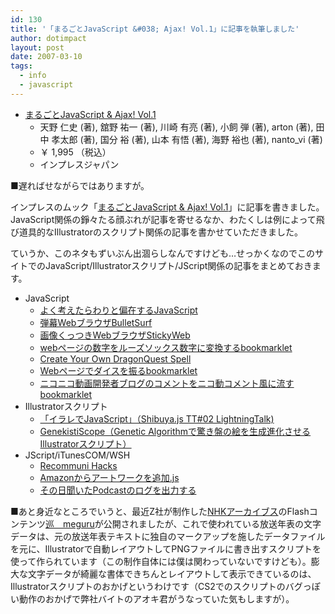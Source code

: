 ```yaml
---
id: 130
title: '「まるごとJavaScript &#038; Ajax! Vol.1」に記事を執筆しました'
author: dotimpact
layout: post
date: 2007-03-10
tags:
  - info
  - javascript
---
```

  * [まるごとJavaScript & Ajax! Vol.1][1] 
      * 天野 仁史 (著), 舘野 祐一 (著), 川崎 有亮 (著), 小飼 弾 (著), arton (著), 田中 孝太郎 (著), 国分 裕 (著), 山本 有悟 (著), 海野 裕也 (著), nanto_vi (著) 
      * ￥ 1,995 （税込）
      * インプレスジャパン 

■遅ればせながらではありますが。

インプレスのムック「[まるごとJavaScript & Ajax! Vol.1][2]」に記事を書きました。JavaScript関係の錚々たる顔ぶれが記事を寄せるなか、わたくしは例によって飛び道具的なIllustratorのスクリプト関係の記事を書かせていただきました。

ていうか、このネタもずいぶん出涸らしなんですけども…せっかくなのでこのサイトでのJavaScript/Illustratorスクリプト/JScript関係の記事をまとめておきます。

  * JavaScript 
      * [よく考えたらわりと偏在するJavaScript][3]
      * [弾幕WebブラウザBulletSurf][4]
      * [画像くっつきWebブラウザStickyWeb][5]
      * [webページの数字をルーズソックス数字に変換するbookmarklet][6]
      * [Create Your Own DragonQuest Spell][7]
      * [Webページでダイスを振るbookmarklet][8]
      * [ニコニコ動画開発者ブログのコメントをニコ動コメント風に流すbookmarklet][9]
  * Illustratorスクリプト 
      * [「イラレでJavaScript」（Shibuya.js TT#02 LightningTalk)][10]
      * [GenekistiScope（Genetic Algorithmで驚き盤の絵を生成進化させるIllustratorスクリプト）][11]
  * JScript/iTunesCOM/WSH 
      * [Recommuni Hacks][12]
      * [Amazonからアートワークを追加.js][13]
      * [その日聞いたPodcastのログを出力する][14]

■あと身近なところでいうと、最近Z社が制作した[NHKアーカイブス][15]のFlashコンテンツ[巡　meguru][16]が公開されましたが、これで使われている放送年表の文字データは、元の放送年表テキストに独自のマークアップを施したデータファイルを元に、Illustratorで自動レイアウトしてPNGファイルに書き出すスクリプトを使って作られています（この制作自体には僕は関わっていないですけども）。膨大な文字データが綺麗な書体できちんとレイアウトして表示できているのは、Illustratorスクリプトのおかげというわけです（CS2でのスクリプトのバグっぽい動作のおかげで弊社バイトのアオキ君がうなっていた気もしますが）。

 [1]: http://www.amazon.co.jp/exec/obidos/ASIN/4844323644/ref=nosim/saisoku-22
 [2]: http://www.amazon.co.jp/exec/obidos/ASIN/4844323644/ref=nosim/
 [3]: http://realtimemachine.sakura.ne.jp/collisions/study/javascript/JavascriptAnyWhere.html
 [4]: http://collisions.dotimpac.to/works/web/bulletSurf.html
 [5]: http://collisions.dotimpac.to/works/web/stickyWeb.html
 [6]: http://realtimemachine.sakura.ne.jp/collisions/study/betsuyaku.html
 [7]: http://realtimemachine.sakura.ne.jp/collisions/works/web/dqspell.html
 [8]: http://realtimemachine.sakura.ne.jp/collisions/works/web/dice.html
 [9]: http://realtimemachine.sakura.ne.jp/collisions/works/web/nicocomment.html
 [10]: http://realtimemachine.sakura.ne.jp/collisions/text/presentation/shibuyajsTT02.html
 [11]: http://processing.dotimpac.to/?sample%2FJavaScript%2FaiGeneScope
 [12]: http://realtimemachine.sakura.ne.jp/collisions/project/RecommuniHacks.html
 [13]: http://realtimemachine.sakura.ne.jp/collisions/works/tool/AddArtworkfromAmazon.html
 [14]: http://realtimemachine.sakura.ne.jp/collisions/works/tool/Podcastlog.html
 [15]: http://www.nhk.or.jp/archives/
 [16]: http://archives.nhk.or.jp/chronicle/meguru/
